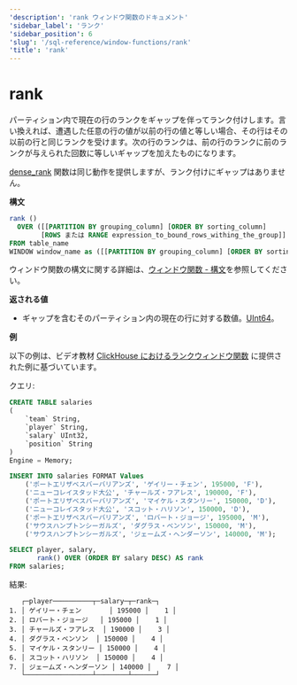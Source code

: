 ```yaml
---
'description': 'rank ウィンドウ関数のドキュメント'
'sidebar_label': 'ランク'
'sidebar_position': 6
'slug': '/sql-reference/window-functions/rank'
'title': 'rank'
---
```





# rank

パーティション内で現在の行のランクをギャップを伴ってランク付けします。言い換えれば、遭遇した任意の行の値が以前の行の値と等しい場合、その行はその以前の行と同じランクを受けます。次の行のランクは、前の行のランクに前のランクが与えられた回数に等しいギャップを加えたものになります。

[dense_rank](./dense_rank.md) 関数は同じ動作を提供しますが、ランク付けにギャップはありません。

**構文**

```sql
rank ()
  OVER ([[PARTITION BY grouping_column] [ORDER BY sorting_column]
        [ROWS または RANGE expression_to_bound_rows_withing_the_group]] | [window_name])
FROM table_name
WINDOW window_name as ([[PARTITION BY grouping_column] [ORDER BY sorting_column])
```

ウィンドウ関数の構文に関する詳細は、[ウィンドウ関数 - 構文](./index.md/#syntax)を参照してください。

**返される値**

- ギャップを含むそのパーティション内の現在の行に対する数値。[UInt64](../data-types/int-uint.md)。

**例**

以下の例は、ビデオ教材 [ClickHouse におけるランクウィンドウ関数](https://youtu.be/Yku9mmBYm_4?si=XIMu1jpYucCQEoXA) に提供された例に基づいています。

クエリ:

```sql
CREATE TABLE salaries
(
    `team` String,
    `player` String,
    `salary` UInt32,
    `position` String
)
Engine = Memory;

INSERT INTO salaries FORMAT Values
    ('ポートエリザベスバーバリアンズ', 'ゲイリー・チェン', 195000, 'F'),
    ('ニューコレイスタッド大公', 'チャールズ・フアレス', 190000, 'F'),
    ('ポートエリザベスバーバリアンズ', 'マイケル・スタンリー', 150000, 'D'),
    ('ニューコレイスタッド大公', 'スコット・ハリソン', 150000, 'D'),
    ('ポートエリザベスバーバリアンズ', 'ロバート・ジョージ', 195000, 'M'),
    ('サウスハンプトンシーガルズ', 'ダグラス・ベンソン', 150000, 'M'),
    ('サウスハンプトンシーガルズ', 'ジェームズ・ヘンダーソン', 140000, 'M');
```

```sql
SELECT player, salary,
       rank() OVER (ORDER BY salary DESC) AS rank
FROM salaries;
```

結果:

```response
   ┌─player──────────┬─salary─┬─rank─┐
1. │ ゲイリー・チェン       │ 195000 │    1 │
2. │ ロバート・ジョージ   │ 195000 │    1 │
3. │ チャールズ・フアレス  │ 190000 │    3 │
4. │ ダグラス・ベンソン  │ 150000 │    4 │
5. │ マイケル・スタンリー │ 150000 │    4 │
6. │ スコット・ハリソン  │ 150000 │    4 │
7. │ ジェームズ・ヘンダーソン │ 140000 │    7 │
   └─────────────────┴────────┴──────┘
```
